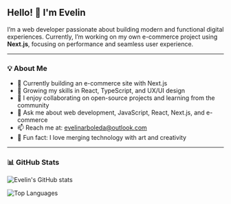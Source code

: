 ## Hello! 👋 I'm Evelin
I’m a web developer passionate about building modern and functional digital experiences. Currently, I’m working on my own e-commerce project using **Next.js**, focusing on performance and seamless user experience.

---

### 💡 About Me

- 🔭 Currently building an e-commerce site with Next.js  
- 🌱 Growing my skills in React, TypeScript, and UX/UI design  
- 🤝 I enjoy collaborating on open-source projects and learning from the community  
- 💬 Ask me about web development, JavaScript, React, Next.js, and e-commerce  
- 📫 Reach me at: evelinarboleda@outlook.com  
- 🎨 Fun fact: I love merging technology with art and creativity  

---

### 📊 GitHub Stats

![Evelin's GitHub stats](https://github-readme-stats-git-master-evearbols-projects.vercel.app/api?username=evearbol&show_icons=true&count_private=true&theme=radical)


![Top Languages](https://github-readme-stats.vercel.app/api/top-langs/?username=evearbol&layout=compact&theme=radical)


